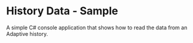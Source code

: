 # History Data - Sample

A simple C# console application that shows how to read the data from an Adaptive history.
